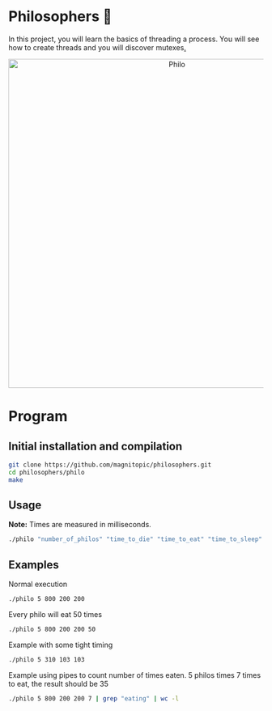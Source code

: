 # Philosophers 💭

In this project, you will learn the basics of threading a process. You will see how to create threads and you will discover mutexes[.](https://media.tenor.com/0pNzbykM1rEAAAAC/baffling.gif)

<div align="center">
	<img width="650px" alt="Philo" src="https://github.com/magnitopic/philosophers/assets/21156058/f0d09e7e-5d25-44fb-92fa-9e361ab098b8">
</div>

# Program

## Initial installation and compilation

```bash
git clone https://github.com/magnitopic/philosophers.git
cd philosophers/philo
make
```

## Usage

**Note:** Times are measured in milliseconds.

```bash
./philo "number_of_philos" "time_to_die" "time_to_eat" "time_to_sleep" "times_a_philo_must_eat(optional)"
```

## Examples

Normal execution

```bash
./philo 5 800 200 200
```

Every philo will eat 50 times

```bash
./philo 5 800 200 200 50
```

Example with some tight timing

```bash
./philo 5 310 103 103
```

Example using pipes to count number of times eaten. 5 philos times 7 times to eat, the result should be 35

```bash
./philo 5 800 200 200 7 | grep "eating" | wc -l
```
